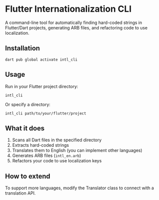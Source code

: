 # Flutter Internationalization CLI

A command-line tool for automatically finding hard-coded strings in Flutter/Dart projects,
generating ARB files, and refactoring code to use localization.

## Installation

```
dart pub global activate intl_cli
```

## Usage

Run in your Flutter project directory:

```
intl_cli
```

Or specify a directory:

```
intl_cli path/to/your/flutter/project
```

## What it does

1. Scans all Dart files in the specified directory
2. Extracts hard-coded strings
3. Translates them to English (you can implement other languages)
4. Generates ARB files (`intl_en.arb`)
5. Refactors your code to use localization keys

## How to extend

To support more languages, modify the Translator class to connect with a translation API.
